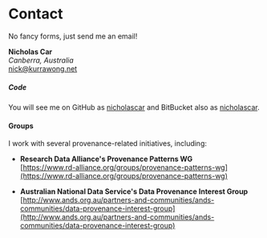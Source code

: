 # Contact
No fancy forms, just send me an email!  

**Nicholas Car**  
*Canberra, Australia*  
nick@kurrawong.net  

##### Code
You will see me on GitHub as [nicholascar](http://github.com/nicholascar/) and BitBucket also as [nicholascar](https://bitbucket.org/nicholascar/).

#### Groups
I work with several provenance-related initiatives, including:

* **Research Data Alliance's Provenance Patterns WG**  
[https://www.rd-alliance.org/groups/provenance-patterns-wg](https://www.rd-alliance.org/groups/provenance-patterns-wg)

* **Australian National Data Service's Data Provenance Interest Group**  
[http://www.ands.org.au/partners-and-communities/ands-communities/data-provenance-interest-group](http://www.ands.org.au/partners-and-communities/ands-communities/data-provenance-interest-group)

